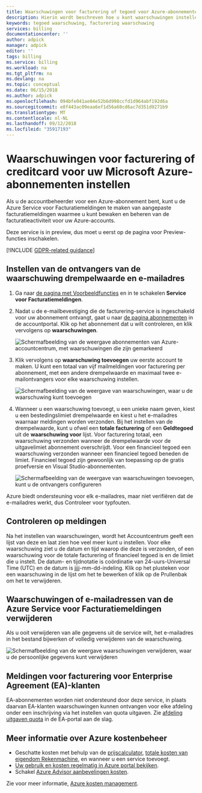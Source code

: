```yaml
---
title: Waarschuwingen voor facturering of tegoed voor Azure-abonnementen instellen | Microsoft Docs
description: Hierin wordt beschreven hoe u kunt waarschuwingen instellen op uw Azure-factuur, zodat u cloudanalyses kunt vermijden.
keywords: tegoed waarschuwing, facturering waarschuwing
services: billing
documentationcenter: ''
author: adpick
manager: adpick
editor: ''
tags: billing
ms.service: billing
ms.workload: na
ms.tgt_pltfrm: na
ms.devlang: na
ms.topic: conceptual
ms.date: 06/15/2018
ms.author: adpick
ms.openlocfilehash: 094bfe041ae04e52b6d998ccfd1d964abf192d6a
ms.sourcegitcommit: e8f443ac09eaa6ef1d56a60cd6ac7d351d9271b9
ms.translationtype: MT
ms.contentlocale: nl-NL
ms.lasthandoff: 09/12/2018
ms.locfileid: "35917193"
---
```

# <a name="set-up-billing-or-credit-alerts-for-your-microsoft-azure-subscriptions"></a>Waarschuwingen voor facturering of creditcard voor uw Microsoft Azure-abonnementen instellen
Als u de accountbeheerder voor een Azure-abonnement bent, kunt u de Azure Service voor Facturatiemeldingen te maken van aangepaste facturatiemeldingen waarmee u kunt bewaken en beheren van de facturatieactiviteit voor uw Azure-accounts.

Deze service is in preview, dus moet u eerst op de pagina voor Preview-functies inschakelen.

[!INCLUDE [GDPR-related guidance](../../includes/gdpr-intro-sentence.md)]

## <a name="set-the-alert-threshold-and-email-recipients"></a>Instellen van de ontvangers van de waarschuwing drempelwaarde en e-mailadres
1. Ga naar [de pagina met Voorbeeldfuncties](https://account.windowsazure.com/PreviewFeatures) en in te schakelen **Service voor Facturatiemeldingen**.

1. Nadat u de e-mailbevestiging die de facturering-service is ingeschakeld voor uw abonnement ontvangt, gaat u naar [de pagina abonnementen](https://account.windowsazure.com/Subscriptions) in de accountportal. Klik op het abonnement dat u wilt controleren, en klik vervolgens op **waarschuwingen**.

    ![Schermafbeelding van de weergave abonnementen van Azure-accountcentrum, met waarschuwingen die zijn gemarkeerd][Image1]

2. Klik vervolgens op **waarschuwing toevoegen** uw eerste account te maken. U kunt een totaal van vijf mailmeldingen voor facturering per abonnement, met een andere drempelwaarde en maximaal twee e-mailontvangers voor elke waarschuwing instellen.

    ![Schermafbeelding van de weergave van waarschuwingen, waar u de waarschuwing kunt toevoegen][Image2]

3. Wanneer u een waarschuwing toevoegt, u een unieke naam geven, kiest u een bestedingslimiet drempelwaarde en kiest u het e-mailadres waarnaar meldingen worden verzonden. Bij het instellen van de drempelwaarde, kunt u ofwel een **totale facturering** of een **Geldtegoed** uit de **waarschuwing voor** lijst. Voor facturering totaal, een waarschuwing verzonden wanneer de drempelwaarde voor de uitgavelimiet abonnement overschrijdt. Voor een financieel tegoed een waarschuwing verzonden wanneer een financieel tegoed beneden de limiet. Financieel tegoed zijn gewoonlijk van toepassing op de gratis proefversie en Visual Studio-abonnementen.

    ![Schermafbeelding van de weergave van waarschuwingen toevoegen, kunt u de ontvangers configureren][Image3]

Azure biedt ondersteuning voor elk e-mailadres, maar niet verifiëren dat de e-mailadres werkt, dus Controleer voor typfouten.

## <a name="check-on-your-alerts"></a>Controleren op meldingen
Na het instellen van waarschuwingen, wordt het Accountcentrum geeft een lijst van deze en laat zien hoe veel meer kunt u instellen. Voor elke waarschuwing ziet u de datum en tijd waarop die deze is verzonden, of een waarschuwing voor de totale facturering of financieel tegoed is en de limiet die u instelt. De datum- en tijdnotatie is coördinatie van 24-uurs-Universal Time (UTC) en de datum is jjjj-mm-dd-indeling. Klik op het plusteken voor een waarschuwing in de lijst om het te bewerken of klik op de Prullenbak om het te verwijderen.

## <a name="delete-alerts-or-email-addresses-from-the-azure-billing-alert-service"></a>Waarschuwingen of e-mailadressen van de Azure Service voor Facturatiemeldingen verwijderen
Als u ooit verwijderen van alle gegevens uit de service wilt, het e-mailadres in het bestand bijwerken of volledig verwijderen van de waarschuwing.

   ![Schermafbeelding van de weergave waarschuwingen verwijderen, waar u de persoonlijke gegevens kunt verwijderen][Image4]

## <a name="billing-alerts-for-enterprise-agreement-ea-customers"></a>Meldingen voor facturering voor Enterprise Agreement (EA)-klanten
EA-abonnementen worden niet ondersteund door deze service, in plaats daarvan EA-klanten waarschuwingen kunnen ontvangen voor elke afdeling onder een inschrijving via het instellen van quota uitgaven. Zie [afdeling uitgaven quota](https://ea.azure.com/helpdocs/departmentSpendingQuotas) in de EA-portal aan de slag.

## <a name="learn-more-about-azure-cost-management"></a>Meer informatie over Azure kostenbeheer
- Geschatte kosten met behulp van de [prijscalculator](https://azure.microsoft.com/pricing/calculator/), [totale kosten van eigendom Rekenmachine](https://aka.ms/azure-tco-calculator), en wanneer u een service toevoegt.
- [Uw gebruik en kosten regelmatig in Azure portal bekijken](billing-getting-started.md#costs).
- Schakel [Azure Advisor aanbevelingen kosten](../advisor/advisor-cost-recommendations.md).

Zie voor meer informatie, [Azure kosten management](billing-getting-started.md).

[Image1]: ./media/azure-billing-set-up-alerts/billingalert1.png 
[Image2]: ./media/azure-billing-set-up-alerts/billingalert2.png
[Image3]: ./media/azure-billing-set-up-alerts/billingalerts3.png 
[Image4]: ./media/azure-billing-set-up-alerts/AlertsDeleteScreen1.PNG
